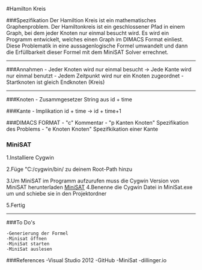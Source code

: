 #Hamilton Kreis 

###Spezifikation 
Der Hamiltion Kreis ist ein mathematisches Graphenproblem. Der Hamiltonkreis ist ein geschlossener Pfad in einem Graph, bei dem jeder Knoten nur einmal besucht wird. 
Es wird ein Programm entwickelt, welches einen Graph im DIMACS Format einliest. Diese Problematik in eine aussagenlogische Formel umwandelt und dann die Erfüllbarkeit dieser Formel mit dem MiniSAT Solver errechnet. 

---

    

###Annahmen 
    - Jeder Knoten wird nur einmal besucht -> Jede Kante wird nur einmal benutzt
    - Jedem Zeitpunkt wird nur ein Knoten zugeordnet 
    - Startknoten ist gleich Endknoten (Kreis) 


---
###Knoten 
    - Zusammgesetzer String aus id + time
    
###Kante 
    - Implikation  id + time -> id  + time+1

###DIMACS FORMAT
    - "c" Kommentar 
    - "p Kanten Knoten" Spezifikation des Problems
    - "e Knoten Knoten" Spezifkikation einer Kante 
    
### MiniSAT 
1.Installiere Cygwin

2.Füge "C:/cygwin/bin/ zu deinem Root-Path hinzu 


3.Um MiniSAT im Programm aufzurufen muss die Cygwin Version von MiniSAT herunterladen 
[MiniSAT](http://minisat.se/MiniSat.html)
4.Benenne die Cygwin Datei in MiniSat.exe um und schiebe sie in den Projektordner

5.Fertig



---

###To Do's

    -Generierung der Formel 
    -Minisat öffnen
    -MiniSat starten
    -MiniSat auslesen 

###References 
    -Visual Studio 2012 
    -GitHub
    -MiniSat
    -dillinger.io
    
    
